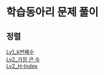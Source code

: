 # 학습동아리 문제 풀이

## 정렬
[Lv1_k번째수](https://github.com/mobis-sw/usz/blob/main/prg42748.py)  
[Lv2_가장 큰 수](https://github.com/mobis-sw/usz/blob/main/prg42746.py)  
[Lv2_H-Index](https://github.com/mobis-sw/usz/blob/main/prg42747.py)  

